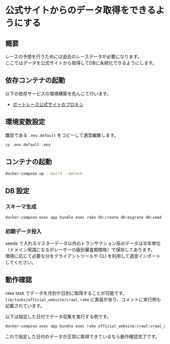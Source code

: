 # 公式サイトからのデータ取得をできるようにする

## 概要

レースの予想を行うためには過去のレースデータが必要になります。  
ここではデータを公式サイトから取得してDBに永続化できるようにします。

## 依存コンテナの起動

以下の依存サービスの環境構築を先んじて行います。

- [ボートレース公式サイトのプロキシ](https://github.com/k0kishima/boatrace_official_website_proxy)

## 環境変数設定

雛型である `.env.default` をコピーして適宜編集します。

```bash
cp .env.default .env
```

## コンテナの起動

```bash
docker-compose up --build --detach
```

## DB 設定

### スキーマ生成

```bash
docker-compose exec app bundle exec rake db:create db:migrate db:seed
```
### 初期データ投入

seeds で入れるマスターデータ以外のトランザクション系のデータは半年単位（ドメイン用語になるがレーサーの級別審査期間毎）で保存してあります。  
環境に応じて必要な分をクライアントツールや CLI を利用して適宜インポートしてください。

## 動作確認

rake task でデータを月別や日別に取得することが可能です。  
`lib/tasks/official_website/crawl.rake` に実装があり、コメントに実行例も記載されています。  

以下は指定した日付でデータ収集を実行する例です。

```bash
docker-compose exec app bundle exec rake official_website:crawl:crawl_all_data_of_a_day DATE='2022-01-01'
```

これで指定した日付のデータが正常に取得できているなら動作確認完了です。
